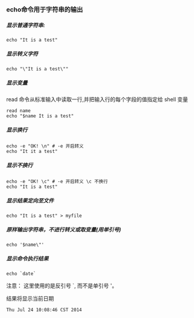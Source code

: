 ### echo命令用于字符串的输出
##### 显示普通字符串:
~~~
echo "It is a test"
~~~
##### 显示转义字符
~~~
echo "\"It is a test\""
~~~
##### 显示变量
read 命令从标准输入中读取一行,并把输入行的每个字段的值指定给 shell 变量
~~~
read name 
echo "$name It is a test"
~~~
##### 显示换行
~~~
echo -e "OK! \n" # -e 开启转义
echo "It it a test"
~~~
##### 显示不换行 

```
echo -e "OK! \c" # -e 开启转义 \c 不换行
echo "It is a test"
```
##### 显示结果定向至文件

```
echo "It is a test" > myfile
```

##### 原样输出字符串，不进行转义或取变量(用单引号)

```
echo '$name\"'
```
##### 显示命令执行结果

```
echo `date`
```
注意： 这里使用的是反引号 `, 而不是单引号 '。

结果将显示当前日期

```
Thu Jul 24 10:08:46 CST 2014
```


